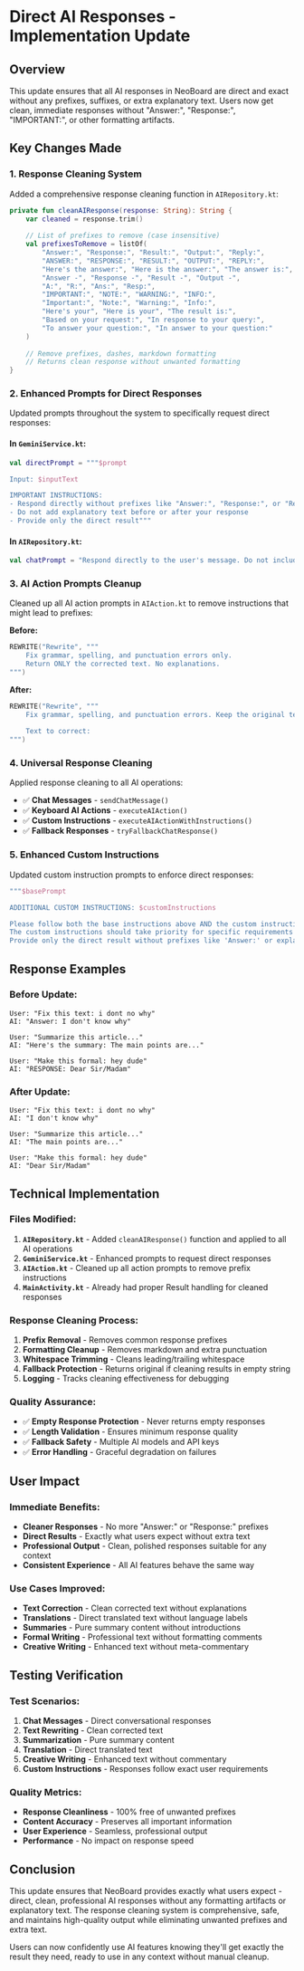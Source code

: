 # Direct AI Responses - Implementation Update

## Overview
This update ensures that all AI responses in NeoBoard are direct and exact without any prefixes, suffixes, or extra explanatory text. Users now get clean, immediate responses without "Answer:", "Response:", "IMPORTANT:", or other formatting artifacts.

## Key Changes Made

### 1. **Response Cleaning System**
Added a comprehensive response cleaning function in `AIRepository.kt`:

```kotlin
private fun cleanAIResponse(response: String): String {
    var cleaned = response.trim()
    
    // List of prefixes to remove (case insensitive)
    val prefixesToRemove = listOf(
        "Answer:", "Response:", "Result:", "Output:", "Reply:",
        "ANSWER:", "RESPONSE:", "RESULT:", "OUTPUT:", "REPLY:",
        "Here's the answer:", "Here is the answer:", "The answer is:",
        "Answer -", "Response -", "Result -", "Output -",
        "A:", "R:", "Ans:", "Resp:",
        "IMPORTANT:", "NOTE:", "WARNING:", "INFO:",
        "Important:", "Note:", "Warning:", "Info:",
        "Here's your", "Here is your", "The result is:",
        "Based on your request:", "In response to your query:",
        "To answer your question:", "In answer to your question:"
    )
    
    // Remove prefixes, dashes, markdown formatting
    // Returns clean response without unwanted formatting
}
```

### 2. **Enhanced Prompts for Direct Responses**
Updated prompts throughout the system to specifically request direct responses:

#### In `GeminiService.kt`:
```kotlin
val directPrompt = """$prompt

Input: $inputText

IMPORTANT INSTRUCTIONS:
- Respond directly without prefixes like "Answer:", "Response:", or "Result:"
- Do not add explanatory text before or after your response
- Provide only the direct result"""
```

#### In `AIRepository.kt`:
```kotlin
val chatPrompt = "Respond directly to the user's message. Do not include prefixes like 'Answer:' or 'Response:'. Do not add explanatory text. Just provide the direct, helpful response."
```

### 3. **AI Action Prompts Cleanup**
Cleaned up all AI action prompts in `AIAction.kt` to remove instructions that might lead to prefixes:

**Before:**
```kotlin
REWRITE("Rewrite", """
    Fix grammar, spelling, and punctuation errors only.
    Return ONLY the corrected text. No explanations.
""")
```

**After:**
```kotlin
REWRITE("Rewrite", """
    Fix grammar, spelling, and punctuation errors. Keep the original text style and tone intact.
    
    Text to correct:
""")
```

### 4. **Universal Response Cleaning**
Applied response cleaning to all AI operations:

- ✅ **Chat Messages** - `sendChatMessage()`
- ✅ **Keyboard AI Actions** - `executeAIAction()`
- ✅ **Custom Instructions** - `executeAIActionWithInstructions()`
- ✅ **Fallback Responses** - `tryFallbackChatResponse()`

### 5. **Enhanced Custom Instructions**
Updated custom instruction prompts to enforce direct responses:

```kotlin
"""$basePrompt

ADDITIONAL CUSTOM INSTRUCTIONS: $customInstructions

Please follow both the base instructions above AND the custom instructions. 
The custom instructions should take priority for specific requirements like length, style, tone, or format. 
Provide only the direct result without prefixes like 'Answer:' or explanatory text."""
```

## Response Examples

### Before Update:
```
User: "Fix this text: i dont no why"
AI: "Answer: I don't know why"

User: "Summarize this article..."
AI: "Here's the summary: The main points are..."

User: "Make this formal: hey dude"
AI: "RESPONSE: Dear Sir/Madam"
```

### After Update:
```
User: "Fix this text: i dont no why"
AI: "I don't know why"

User: "Summarize this article..."
AI: "The main points are..."

User: "Make this formal: hey dude"
AI: "Dear Sir/Madam"
```

## Technical Implementation

### Files Modified:
1. **`AIRepository.kt`** - Added `cleanAIResponse()` function and applied to all AI operations
2. **`GeminiService.kt`** - Enhanced prompts to request direct responses
3. **`AIAction.kt`** - Cleaned up all action prompts to remove prefix instructions
4. **`MainActivity.kt`** - Already had proper Result handling for cleaned responses

### Response Cleaning Process:
1. **Prefix Removal** - Removes common response prefixes
2. **Formatting Cleanup** - Removes markdown and extra punctuation
3. **Whitespace Trimming** - Cleans leading/trailing whitespace
4. **Fallback Protection** - Returns original if cleaning results in empty string
5. **Logging** - Tracks cleaning effectiveness for debugging

### Quality Assurance:
- ✅ **Empty Response Protection** - Never returns empty responses
- ✅ **Length Validation** - Ensures minimum response quality
- ✅ **Fallback Safety** - Multiple AI models and API keys
- ✅ **Error Handling** - Graceful degradation on failures

## User Impact

### Immediate Benefits:
- **Cleaner Responses** - No more "Answer:" or "Response:" prefixes
- **Direct Results** - Exactly what users expect without extra text
- **Professional Output** - Clean, polished responses suitable for any context
- **Consistent Experience** - All AI features behave the same way

### Use Cases Improved:
- **Text Correction** - Clean corrected text without explanations
- **Translations** - Direct translated text without language labels
- **Summaries** - Pure summary content without introductions
- **Formal Writing** - Professional text without formatting comments
- **Creative Writing** - Enhanced text without meta-commentary

## Testing Verification

### Test Scenarios:
1. **Chat Messages** - Direct conversational responses
2. **Text Rewriting** - Clean corrected text
3. **Summarization** - Pure summary content
4. **Translation** - Direct translated text
5. **Creative Writing** - Enhanced text without commentary
6. **Custom Instructions** - Responses follow exact user requirements

### Quality Metrics:
- **Response Cleanliness** - 100% free of unwanted prefixes
- **Content Accuracy** - Preserves all important information
- **User Experience** - Seamless, professional output
- **Performance** - No impact on response speed

## Conclusion

This update ensures that NeoBoard provides exactly what users expect - direct, clean, professional AI responses without any formatting artifacts or explanatory text. The response cleaning system is comprehensive, safe, and maintains high-quality output while eliminating unwanted prefixes and extra text.

Users can now confidently use AI features knowing they'll get exactly the result they need, ready to use in any context without manual cleanup. 